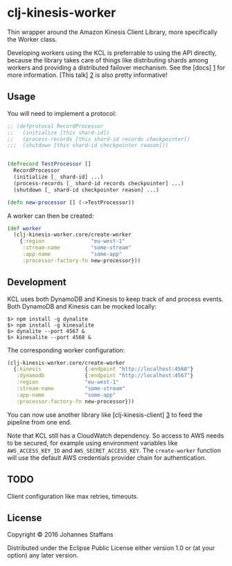 # clj-kinesis-worker

Thin wrapper around the Amazon Kinesis Client Library, more specifically the Worker class.

Developing workers using the KCL is preferrable to using the API directly, because
the library takes care of things like distributing shards among workers and providing
a distributed failover mechanism. See the [docs] [1] for more information.
[This talk] [2] is also pretty informative!

## Usage

You will need to implement a protocol:

```clojure
;; (defprotocol RecordProcessor
;;   (initialize [this shard-id])
;;   (process-records [this shard-id records checkpointer])
;;;  (shutdown [this shard-id checkpointer reason]))


(defrecord TestProcessor []
  RecordProcessor
  (initialize [_ shard-id] ...)
  (process-records [_ shard-id records checkpointer] ...)
  (shutdown [_ shard-id checkpointer reason] ...)

(defn new-processor [] (->TestProcessor))
```

A worker can then be created:

```clojure
(def worker
  (clj-kinesis-worker.core/create-worker
    {:region               "eu-west-1"
     :stream-name          "some-stream"
     :app-name             "some-app"
     :processor-factory-fn new-processor}))
```

## Development

KCL uses both DynamoDB and Kinesis to keep track of and process events. Both DynamoDB and Kinesis can be mocked locally:

```
$> npm install -g dynalite
$> npm install -g kinesalite
$> dynalite --port 4567 &
$> kinesalite --port 4568 &
```

The corresponding worker configuration:

```clojure
(clj-kinesis-worker.core/create-worker
  {:kinesis              {:endpoint "http://localhost:4568"}
   :dynamodb             {:endpoint "http://localhost:4567"}
   :region               "eu-west-1"
   :stream-name          "some-stream"
   :app-name             "some-app"
   :processor-factory-fn new-processor}))

```

You can now use another library like [clj-kinesis-client] [3] to feed the pipeline from one end.

Note that KCL still has a CloudWatch dependency. So access to AWS needs to be secured,
for example using environment variables like `AWS_ACCESS_KEY_ID` and `AWS_SECRET_ACCESS_KEY`.
The `create-worker` function will use the default AWS credentials provider chain for
authentication.

## TODO

Client configuration like max retries, timeouts.

## License

Copyright © 2016 Johannes Staffans

Distributed under the Eclipse Public License either version 1.0 or (at
your option) any later version.

[1]: http://docs.aws.amazon.com/kinesis/latest/dev/developing-consumers-with-kcl.html
[2]: https://www.youtube.com/watch?v=AXAaCG2QUkE
[3]: https://github.com/adtile/clj-kinesis-client
